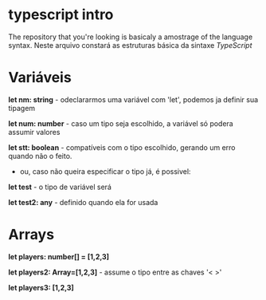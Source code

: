 # typescript intro

The repository that you're looking is basicaly a amostrage of the
language syntax. Neste arquivo constará as estruturas básica da sintaxe _TypeScript_

# Variáveis

<b>let nm: string</b>      - odeclararmos uma variável com 'let', podemos ja definir sua tipagem

<b>let num: number</b>    - caso um tipo seja escolhido, a variável só podera assumir valores 

<b>let stt: boolean</b>    - compatíveis com o tipo escolhido, gerando um erro quando não o feito.

- ou, caso não queira especificar o tipo já, é possivel:

<b>let test</b>            - o tipo de variável será 

<b>let test2: any</b>      - definido quando ela for usada

# Arrays

<b>let players: number[] = [1,2,3]</b>

<b>let players2: Array<number>=[1,2,3]</b>     - assume o tipo entre as chaves '< >'

<b>let players3: [1,2,3]</b>

